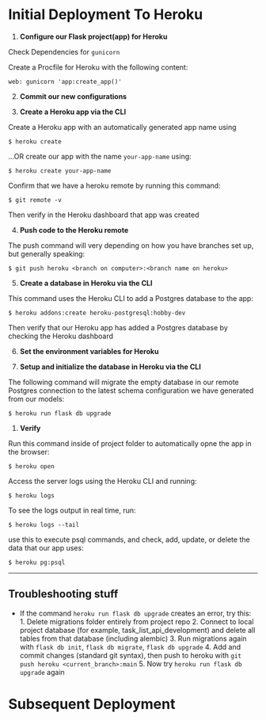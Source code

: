 # **Initial Deployment To Heroku** 

1. **Configure our Flask project(app) for Heroku**

Check Dependencies for `gunicorn`

Create a Procfile for Heroku with the following content:

    web: gunicorn 'app:create_app()'

2. **Commit our new configurations**

3. **Create a Heroku app via the CLI**

Create a Heroku app with an automatically generated app name using

    $ heroku create

...OR create our app with the name `your-app-name` using:
    

    $ heroku create your-app-name

Confirm that we have a heroku remote by running this command:

    $ git remote -v

Then verify in the Heroku dashboard that app was created 

4. **Push code to the Heroku remote**

The push command will very depending on how you have branches set up, but generally speaking:

    $ git push heroku <branch on computer>:<branch name on heroku>

5. **Create a database in Heroku via the CLI**

This command uses the Heroku CLI to add a Postgres database to the app:

    $ heroku addons:create heroku-postgresql:hobby-dev

Then verify that our Heroku app has added a Postgres database by checking the Heroku dashboard  

6. **Set the environment variables for Heroku**




7. **Setup and initialize the database in Heroku via the CLI**

The following command will migrate the empty database in our remote Postgres connection to the latest schema configuration we have generated from our models:

    $ heroku run flask db upgrade

1. **Verify**

Run this command inside of project folder to automatically opne the app in the browser:

    $ heroku open


Access the server logs using the Heroku CLI and running:

    $ heroku logs


To see the logs output in real time, run:

    $ heroku logs --tail

use this to execute psql commands, and check, add, update, or delete the data that our app uses:

    $ heroku pg:psql

---

## Troubleshooting stuff

- If the command `heroku run flask db upgrade` creates an error, try this:
        1. Delete migrations folder entirely from project repo
        2. Connect to local project database (for example, task_list_api_development) and delete all tables from that database (including alembic)
        3. Run migrations again with `flask db init`, `flask db migrate`, `flask db upgrade`
        4. Add and commit changes (standard git syntax), then push to heroku with `git push heroku <current_branch>:main`
        5. Now try `heroku run flask db upgrade` again

# **Subsequent Deployment**